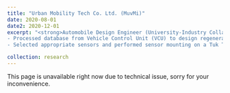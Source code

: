 ```yaml
---
title: "Urban Mobility Tech Co. Ltd. (MuvMi)"
date: 2020-08-01
date2: 2020-12-01
excerpt: "<strong>Automobile Design Engineer (University-Industry Collaborative Project) </strong><br/><br/> - Designed solution to solve ergonomics problems for Tuk Tuk drivers.<br/>
- Processed database from Vehicle Control Unit (VCU) to design regenerative functions for regenerative braking of electric Tuk Tuks.<br/>
- Selected appropriate sensors and performed sensor mounting on a Tuk Tuk for prototype testing.<br/><img src='/images/projects_images/muvmi1.jpg' width='400' height='400'><br/> <img src='/images/projects_images/muvmi2.jpg' width='400' height='400'>"

collection: research
---
```


This page is unavailable right now due to technical issue, sorry for your inconvenience.